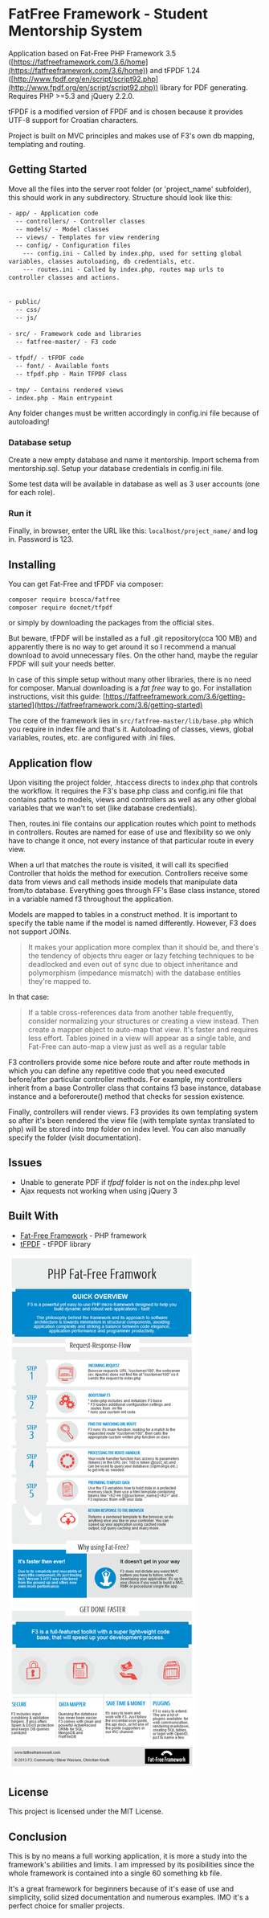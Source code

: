 # FatFree Framework - Student Mentorship System

Application based on Fat-Free PHP Framework 3.5 ([https://fatfreeframework.com/3.6/home](https://fatfreeframework.com/3.6/home)) and tFPDF 1.24 ([http://www.fpdf.org/en/script/script92.php](http://www.fpdf.org/en/script/script92.php)) library for PDF generating. Requires PHP >=5.3 and jQuery 2.2.0.

tFPDF is a modified version of FPDF and is chosen because it provides UTF-8 support for Croatian characters.

Project is built on MVC principles and makes use of F3's own db mapping, templating and routing.


## Getting Started

Move all the files into the server root folder (or 'project_name' subfolder), this should work in any subdirectory.
Structure should look like this:

    - app/ - Application code
      -- controllers/ - Controller classes
      -- models/ - Model classes
      -- views/ - Templates for view rendering
      -- config/ - Configuration files
        --- config.ini - Called by index.php, used for setting global variables, classes autoloading, db credentials, etc.
        --- routes.ini - Called by index.php, routes map urls to controller classes and actions.


    - public/
      -- css/
      -- js/

    - src/ - Framework code and libraries
      -- fatfree-master/ - F3 code

    - tfpdf/ - tFPDF code
      -- font/ - Available fonts
      -- tfpdf.php - Main TFPDF class

    - tmp/ - Contains rendered views
    - index.php - Main entrypoint


Any folder changes must be written accordingly in config.ini file because of autoloading!

### Database setup

Create a new empty database and name it mentorship. Import schema from mentorship.sql. Setup your database credentials in config.ini file.

Some test data will be available in database as well as 3 user accounts (one for each role).

### Run it
Finally, in browser, enter the URL like this: ```localhost/project_name/``` and log in. Password is 123.


## Installing

You can get Fat-Free and tFPDF via composer:  

    composer require bcosca/fatfree
    composer require docnet/tfpdf

or simply by downloading the packages from the official sites.

But beware, tFPDF will be installed as a full .git repository(cca 100 MB) and apparently there is no way to get around it so I recommend a manual download to avoid unnecessary files. On the other hand, maybe the regular FPDF will suit your needs better.

In case of this simple setup without many other libraries, there is no need for composer. Manual downloading is a *fat free* way to go. For installation instructions, visit this guide: [https://fatfreeframework.com/3.6/getting-started](https://fatfreeframework.com/3.6/getting-started)

The core of the framework lies in ```src/fatfree-master/lib/base.php``` which you require in index file and that's it. Autoloading of classes, views, global variables, routes, etc. are configured with .ini files.


## Application flow

Upon visiting the project folder, .htaccess directs to index.php that controls the workflow. It requires the F3's base.php class and config.ini file that contains paths to models, views and controllers as well as any other global variables that we wan't to set (like database credentials).

Then, routes.ini file contains our application routes which point to methods in controllers. Routes are named for ease of use and flexibility so we only have to change it once, not every instance of that particular route in every view.

When a url that matches the route is visited, it will call its specified Controller that holds the method for execution. Controllers receive some data from views and call methods inside models that manipulate data from/to database. Everything goes through FF's Base class instance, stored in a variable named f3 throughout the application.

Models are mapped to tables in a construct method. It is important to specify the table name if the model is named differently. However, F3 does not support JOINs.

> It makes your application more complex than it should be, and there's the tendency of objects thru eager or lazy fetching techniques to be deadlocked and even out of sync due to object inheritance and polymorphism (impedance mismatch) with the database entities they're mapped to.

In that case:
>If a table cross-references data from another table frequently, consider normalizing your structures or creating a view instead. Then create a mapper object to auto-map that view. It's faster and requires less effort. Tables joined in a view will appear as a single table, and Fat-Free can auto-map a view just as well as a regular table

F3 controllers provide some nice before route and after route methods in which you can define any repetitive code that you need executed before/after particular controller methods. For example, my controllers inherit from a base Controller class that contains f3 base instance, database instance and a beforeroute() method that checks for session existence.

Finally, controllers will render views. F3 provides its own templating system so after it's been rendered the view file (with template syntax translated to php) will be stored into *tmp* folder on index level. You can also manually specify the folder (visit documentation).

## Issues

* Unable to generate PDF if *tfpdf* folder is not on the index.php level
* Ajax requests not working when using jQuery 3


## Built With


* [Fat-Free Framework](https://fatfreeframework.com/3.6/home) - PHP framework
* [tFPDF](http://www.fpdf.org/en/script/script92.php) - tFPDF library

![alt text](https://raw.githubusercontent.com/F3Community/F3com/master/gui/img/f3intro.png)



## License

This project is licensed under the MIT License.

## Conclusion

This is by no means a full working application, it is more a study into the framework's abilities and limits. I am impressed by its posibilities since the whole framework is contained into a single 60 something kb file.

It's a great framework for beginners because of it's ease of use and simplicity, solid sized documentation and numerous examples. IMO it's a perfect choice for smaller projects.

